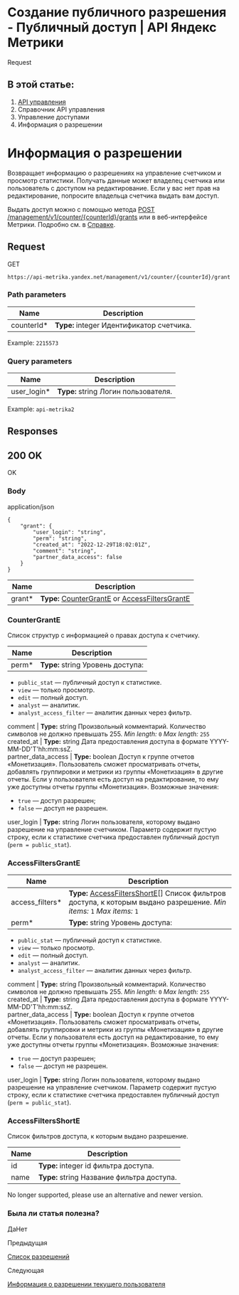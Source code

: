 # Создание публичного разрешения - Публичный доступ | API Яндекс Метрики

Request

## В этой статье:

  1. [API управления](../../index.md)
  2. Справочник API управления
  3. Управление доступами
  4. Информация о разрешении

# Информация о разрешении

Возвращает информацию о разрешениях на управление счетчиком и просмотр статистики. Получать данные может владелец счетчика или пользователь с доступом на редактирование. Если у вас нет прав на редактирование, попросите владельца счетчика выдать вам доступ.

Выдать доступ можно с помощью метода [POST /management/v1/counter/{counterId}/grants](../../../management-src/upravlenie-dostupami/addgrant.md) или в веб-интерфейсе Метрики. Подробно см. в [Справке](https://yandex.../../../support/metrica/general/access.md).

## [](ru/management/openapi/grant/grant#request)Request

GET
    
    
    https://api-metrika.yandex.net/management/v1/counter/{counterId}/grant
    

### [](ru/management/openapi/grant/grant#path-parameters)Path parameters

**Name** |  **Description**  
---|---  
counterId* |  **Type:** integer<int32> Идентификатор счетчика.  
Example: `2215573`  
  
### [](ru/management/openapi/grant/grant#query-parameters)Query parameters

**Name** |  **Description**  
---|---  
user_login* |  **Type:** string Логин пользователя.  
Example: `api-metrika2`  
  
## [](ru/management/openapi/grant/grant#responses)Responses

## [](ru/management/openapi/grant/grant#200-ok)200 OK

OK

### [](ru/management/openapi/grant/grant#body)Body

application/json
    
    
    {
        "grant": {
            "user_login": "string",
            "perm": "string",
            "created_at": "2022-12-29T18:02:01Z",
            "comment": "string",
            "partner_data_access": false
        }
    }
    

**Name** |  **Description**  
---|---  
grant* |  **Type:** [CounterGrantE](grant.md) or [AccessFiltersGrantE](grant.md)  
  
### [](ru/management/openapi/grant/grant#countergrante)CounterGrantE

Список структур с информацией о правах доступа к счетчику.

**Name** |  **Description**  
---|---  
perm* |  **Type:** string Уровень доступа:

  * `public_stat` — публичный доступ к статистике.
  * `view` — только просмотр.
  * `edit` — полный доступ.
  * `analyst` — аналитик.
  * `analyst_access_filter` — аналитик данных через фильтр.

  
comment |  **Type:** string Произвольный комментарий. Количество символов не должно превышать 255. _Min length:_ `0` _Max length:_ `255`  
created_at |  **Type:** string<date-time> Дата предоставления доступа в формате YYYY-MM-DD'T'hh:mm:ssZ.  
partner_data_access |  **Type:** boolean Доступ к группе отчетов «Монетизация». Пользователь сможет просматривать отчеты, добавлять группировки и метрики из группы «Монетизация» в другие отчеты. Если у пользователя есть доступ на редактирование, то ему уже доступны отчеты группы «Монетизация». Возможные значения:

  * `true` — доступ разрешен;
  * `false` — доступ не разрешен.

  
user_login |  **Type:** string Логин пользователя, которому выдано разрешение на управление счетчиком. Параметр содержит пустую строку, если к статистике счетчика предоставлен публичный доступ (`perm = public_stat`).  
  
### [](ru/management/openapi/grant/grant#accessfiltersgrante)AccessFiltersGrantE

**Name** |  **Description**  
---|---  
access_filters* |  **Type:** [AccessFiltersShortE](grant.md)[] Список фильтров доступа, к которым выдано разрешение. _Min items:_ `1` _Max items:_ `1`  
perm* |  **Type:** string Уровень доступа:

  * `public_stat` — публичный доступ к статистике.
  * `view` — только просмотр.
  * `edit` — полный доступ.
  * `analyst` — аналитик.
  * `analyst_access_filter` — аналитик данных через фильтр.

  
comment |  **Type:** string Произвольный комментарий. Количество символов не должно превышать 255. _Min length:_ `0` _Max length:_ `255`  
created_at |  **Type:** string<date-time> Дата предоставления доступа в формате YYYY-MM-DD'T'hh:mm:ssZ.  
partner_data_access |  **Type:** boolean Доступ к группе отчетов «Монетизация». Пользователь сможет просматривать отчеты, добавлять группировки и метрики из группы «Монетизация» в другие отчеты. Если у пользователя есть доступ на редактирование, то ему уже доступны отчеты группы «Монетизация». Возможные значения:

  * `true` — доступ разрешен;
  * `false` — доступ не разрешен.

  
user_login |  **Type:** string Логин пользователя, которому выдано разрешение на управление счетчиком. Параметр содержит пустую строку, если к статистике счетчика предоставлен публичный доступ (`perm = public_stat`).  
  
### [](ru/management/openapi/grant/grant#accessfiltersshorte)AccessFiltersShortE

Список фильтров доступа, к которым выдано разрешение.

**Name** |  **Description**  
---|---  
id |  **Type:** integer<int32> id фильтра доступа.  
name |  **Type:** string Название фильтра доступа.  
  
No longer supported, please use an alternative and newer version.

### Была ли статья полезна?

ДаНет

Предыдущая

[Список разрешений](grants.md)

Следующая

[Информация о разрешении текущего пользователя](mygrant.md)
